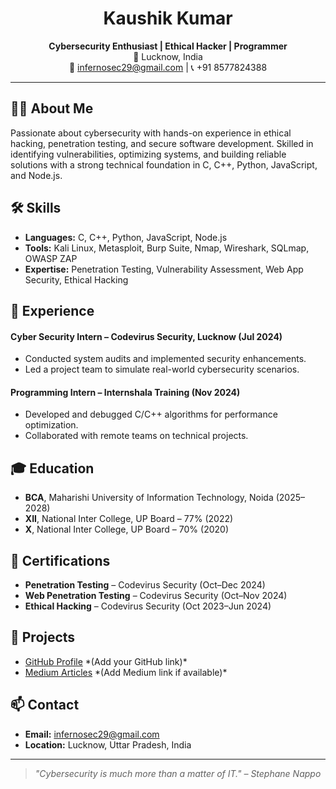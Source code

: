 <h1 align="center">Kaushik Kumar</h1>

<p align="center">
  <strong>Cybersecurity Enthusiast | Ethical Hacker | Programmer</strong><br>
  📍 Lucknow, India <br>
  📧 <a href="mailto:infernosec29@gmail.com">infernosec29@gmail.com</a> | 📞 +91 8577824388
</p>

<hr>

<h2>🧑‍💻 About Me</h2>
<p>
  Passionate about cybersecurity with hands-on experience in ethical hacking, penetration testing, and secure software development.
  Skilled in identifying vulnerabilities, optimizing systems, and building reliable solutions with a strong technical foundation in C, C++, Python, JavaScript, and Node.js.
</p>

<h2>🛠 Skills</h2>
<ul>
  <li><strong>Languages:</strong> C, C++, Python, JavaScript, Node.js</li>
  <li><strong>Tools:</strong> Kali Linux, Metasploit, Burp Suite, Nmap, Wireshark, SQLmap, OWASP ZAP</li>
  <li><strong>Expertise:</strong> Penetration Testing, Vulnerability Assessment, Web App Security, Ethical Hacking</li>
</ul>

<h2>💼 Experience</h2>

<h4>Cyber Security Intern – Codevirus Security, Lucknow (Jul 2024)</h4>
<ul>
  <li>Conducted system audits and implemented security enhancements.</li>
  <li>Led a project team to simulate real-world cybersecurity scenarios.</li>
</ul>

<h4>Programming Intern – Internshala Training (Nov 2024)</h4>
<ul>
  <li>Developed and debugged C/C++ algorithms for performance optimization.</li>
  <li>Collaborated with remote teams on technical projects.</li>
</ul>

<h2>🎓 Education</h2>
<ul>
  <li><strong>BCA</strong>, Maharishi University of Information Technology, Noida (2025–2028)</li>
  <li><strong>XII</strong>, National Inter College, UP Board – 77% (2022)</li>
  <li><strong>X</strong>, National Inter College, UP Board – 70% (2020)</li>
</ul>

<h2>📜 Certifications</h2>
<ul>
  <li><strong>Penetration Testing</strong> – Codevirus Security (Oct–Dec 2024)</li>
  <li><strong>Web Penetration Testing</strong> – Codevirus Security (Oct–Nov 2024)</li>
  <li><strong>Ethical Hacking</strong> – Codevirus Security (Oct 2023–Jun 2024)</li>
</ul>

<h2>📁 Projects</h2>
<ul>
  <li><a href="https://github.com/vulvvm-t9m">GitHub Profile</a> *(Add your GitHub link)*</li>
  <li><a href="#">Medium Articles</a> *(Add Medium link if available)*</li>
</ul>

<h2>📫 Contact</h2>
<ul>
  <li><strong>Email:</strong> <a href="mailto:infernosec29@gmail.com">infernosec29@gmail.com</a></li>
  <li><strong>Location:</strong> Lucknow, Uttar Pradesh, India</li>
</ul>

<hr>

<blockquote><em>"Cybersecurity is much more than a matter of IT." – Stephane Nappo</em></blockquote>
